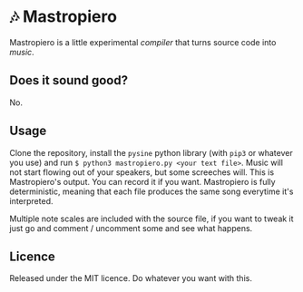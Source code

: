 # 🎶 Mastropiero

Mastropiero is a little experimental *compiler* that turns source code into *music*.

## Does it sound good?

No.

## Usage

Clone the repository, install the `pysine` python library (with `pip3` or whatever you use) and run `$ python3 mastropiero.py <your text file>`. Music will not start flowing out of your speakers, but some screeches will. This is Mastropiero's output. You can record it if you want. Mastropiero is fully deterministic, meaning that each file produces the same song everytime it's interpreted.

Multiple note scales are included with the source file, if you want to tweak it just go and comment / uncomment some and see what happens.

## Licence

Released under the MIT licence. Do whatever you want with this.
